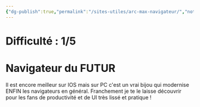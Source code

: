 ```yaml
---
{"dg-publish":true,"permalink":"/sites-utiles/arc-max-navigateur/","noteIcon":"2"}
---
```


# Difficulté : 1/5
# Navigateur du FUTUR
Il est encore meilleur sur IOS mais sur PC c'est un vrai bijou qui modernise ENFIN les navigateurs en général. Franchement je te le laisse découvrir pour les fans de productivité et de UI très lissé et pratique !
